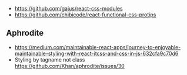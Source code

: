 - https://github.com/gajus/react-css-modules
- https://github.com/chibicode/react-functional-css-protips

## Aphrodite

- https://medium.com/maintainable-react-apps/journey-to-enjoyable-maintainable-styling-with-react-itcss-and-css-in-js-632cfa9c70d6
- Styling by tagname not class https://github.com/Khan/aphrodite/issues/30

